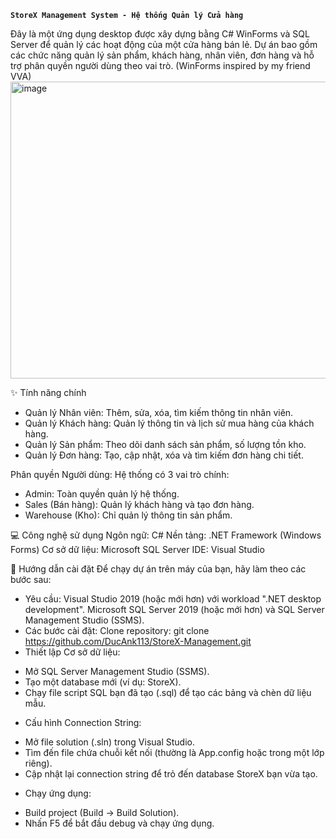 ******```StoreX Management System - Hệ thống Quản lý Cửa hàng```******

Đây là một ứng dụng desktop được xây dựng bằng C# WinForms và SQL Server để quản lý các hoạt động của một cửa hàng bán lẻ. Dự án bao gồm các chức năng quản lý sản phẩm, khách hàng, nhân viên, đơn hàng và hỗ trợ phân quyền người dùng theo vai trò.
(WinForms inspired by my friend VVA)
<img width="798" height="475" alt="image" src="https://github.com/user-attachments/assets/8cd2dc0b-4bd1-4367-8598-61c8245882c4" />

✨ Tính năng chính
- Quản lý Nhân viên: Thêm, sửa, xóa, tìm kiếm thông tin nhân viên.
- Quản lý Khách hàng: Quản lý thông tin và lịch sử mua hàng của khách hàng.
- Quản lý Sản phẩm: Theo dõi danh sách sản phẩm, số lượng tồn kho.
- Quản lý Đơn hàng: Tạo, cập nhật, xóa và tìm kiếm đơn hàng chi tiết.

Phân quyền Người dùng: Hệ thống có 3 vai trò chính:
+ Admin: Toàn quyền quản lý hệ thống.
+ Sales (Bán hàng): Quản lý khách hàng và tạo đơn hàng.
+ Warehouse (Kho): Chỉ quản lý thông tin sản phẩm.

💻 Công nghệ sử dụng
Ngôn ngữ: C#
Nền tảng: .NET Framework (Windows Forms)
Cơ sở dữ liệu: Microsoft SQL Server
IDE: Visual Studio

🚀 Hướng dẫn cài đặt
Để chạy dự án trên máy của bạn, hãy làm theo các bước sau:
- Yêu cầu:
Visual Studio 2019 (hoặc mới hơn) với workload ".NET desktop development".
Microsoft SQL Server 2019 (hoặc mới hơn) và SQL Server Management Studio (SSMS).
- Các bước cài đặt:
Clone repository:
git clone https://github.com/DucAnk113/StoreX-Management.git
- Thiết lập Cơ sở dữ liệu:
+ Mở SQL Server Management Studio (SSMS).
+ Tạo một database mới (ví dụ: StoreX).
+ Chạy file script SQL bạn đã tạo (.sql) để tạo các bảng và chèn dữ liệu mẫu.
- Cấu hình Connection String:
+ Mở file solution (.sln) trong Visual Studio.
+ Tìm đến file chứa chuỗi kết nối (thường là App.config hoặc trong một lớp riêng).
+ Cập nhật lại connection string để trỏ đến database StoreX bạn vừa tạo.
- Chạy ứng dụng:
+ Build project (Build -> Build Solution).
+ Nhấn F5 để bắt đầu debug và chạy ứng dụng.
